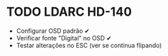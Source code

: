# TODO LDARC HD-140
- Configurar OSD padrão ✔
- Verificar fonte "Digital" no OSD ✔
- Testar alterações no ESC (ver se continua flipando)
